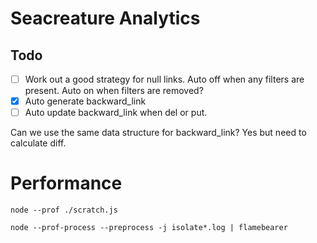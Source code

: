 # Seacreature Analytics

## Todo

- [ ] Work out a good strategy for null links. Auto off when any filters are present. Auto on when filters are removed?
- [x] Auto generate backward_link
- [ ] Auto update backward_link when del or put.

Can we use the same data structure for backward_link? Yes but need to calculate diff.

# Performance

`node --prof ./scratch.js`

`node --prof-process --preprocess -j isolate*.log | flamebearer`